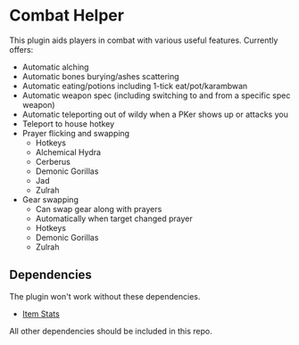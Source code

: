 # Combat Helper

This plugin aids players in combat with various useful features. Currently offers:

* Automatic alching
* Automatic bones burying/ashes scattering
* Automatic eating/potions including 1-tick eat/pot/karambwan
* Automatic weapon spec (including switching to and from a specific spec weapon)
* Automatic teleporting out of wildy when a PKer shows up or attacks you
* Teleport to house hotkey
* Prayer flicking and swapping
    * Hotkeys
    * Alchemical Hydra
    * Cerberus
    * Demonic Gorillas
    * Jad
    * Zulrah
* Gear swapping
    * Can swap gear along with prayers
    * Automatically when target changed prayer
    * Hotkeys
    * Demonic Gorillas
    * Zulrah

## Dependencies

The plugin won't work without these dependencies.

* [Item Stats](https://github.com/runelite/runelite/tree/master/runelite-client/src/main/java/net/runelite/client/plugins/itemstats)

All other dependencies should be included in this repo.
